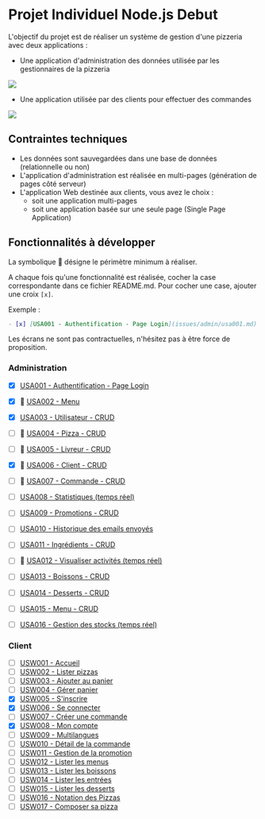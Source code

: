 # Projet Individuel Node.js Debut

L'objectif du projet est de réaliser un système de gestion d'une pizzeria avec deux applications :

* Une application d'administration des données utilisée par les gestionnaires de la pizzeria

![](issues/admin/images/usa002.png)

* Une application utilisée par des clients pour effectuer des commandes

![](issues/web/images/usw001.png)


## Contraintes techniques

* Les données sont sauvegardées dans une base de données (relationnelle ou non)
* L'application d'administration est réalisée en multi-pages (génération de pages côté serveur)
* L'application Web destinée aux clients, vous avez le choix :
    * soit une application multi-pages
    * soit une application basée sur une seule page (Single Page Application)

## Fonctionnalités à développer

La symbolique :dart: désigne le périmètre minimum à réaliser.

A chaque fois qu'une fonctionnalité est réalisée, cocher la case correspondante dans ce fichier README.md. Pour cocher une case, ajouter une croix `[x]`.

Exemple :

```md
- [x] [USA001 - Authentification - Page Login](issues/admin/usa001.md)
```

Les écrans ne sont pas contractuelles, n'hésitez pas à être force de proposition.

### Administration

- [x] [USA001 - Authentification - Page Login](issues/admin/usa001.md)
- [x] :dart: [USA002 - Menu](issues/admin/usa002.md)
- [x] [USA003 - Utilisateur - CRUD](issues/admin/usa003.md)
- [ ] :dart: [USA004 - Pizza - CRUD](issues/admin/usa004.md)
- [ ] :dart: [USA005 - Livreur - CRUD](issues/admin/usa005.md)
- [x] :dart: [USA006 - Client - CRUD](issues/admin/usa006.md)
- [ ] :dart: [USA007 - Commande - CRUD](issues/admin/usa007.md)
- [ ] [USA008 - Statistiques (temps réel)](issues/admin/usa008.md)
- [ ] [USA009 - Promotions - CRUD](issues/admin/usa009.md)
- [ ] [USA010 - Historique des emails envoyés](issues/admin/usa010.md)
- [ ] [USA011 - Ingrédients - CRUD](issues/admin/usa011.md)
- [ ] :dart: [USA012 - Visualiser activités (temps réel)](issues/admin/usa012.md)
- [ ] [USA013 - Boissons - CRUD](issues/admin/usa013.md)
- [ ] [USA014 - Desserts - CRUD](issues/admin/usa014.md)
- [ ] [USA015 - Menu - CRUD](issues/admin/usa015.md)
- [ ] [USA016 - Gestion des stocks (temps réel)](issues/admin/usa016.md)


### Client

- [ ] [USW001 - Accueil](issues/web/usw001.md)
- [ ] [USW002 - Lister pizzas](issues/web/usw002.md)
- [ ] [USW003 - Ajouter au panier](issues/web/usw003.md)
- [ ] [USW004 - Gérer panier](issues/web/usw004.md)
- [x] [USW005 - S'inscrire](issues/web/usw005.md)
- [x] [USW006 - Se connecter](issues/web/usw006.md)
- [ ] [USW007 - Créer une commande](issues/web/usw007.md)
- [x] [USW008 - Mon compte](issues/web/usw008.md)
- [ ] [USW009 - Multilangues](issues/web/usw009.md)
- [ ] [USW010 - Détail de la commande](issues/web/usw010.md)
- [ ] [USW011 - Gestion de la promotion](issues/web/usw011.md)
- [ ] [USW012 - Lister les menus](issues/web/usw012.md)
- [ ] [USW013 - Lister les boissons](issues/web/usw013.md)
- [ ] [USW014 - Lister les entrées](issues/web/usw014.md)
- [ ] [USW015 - Lister les desserts](issues/web/usw015.md)
- [ ] [USW016 - Notation des Pizzas](issues/web/usw016.md)
- [ ] [USW017 - Composer sa pizza](issues/web/usw017.md)
